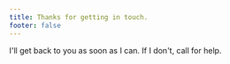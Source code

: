 ```yaml
---
title: Thanks for getting in touch.
footer: false
---
```


I'll get back to you as soon as I can. If I don't, call for help. 
